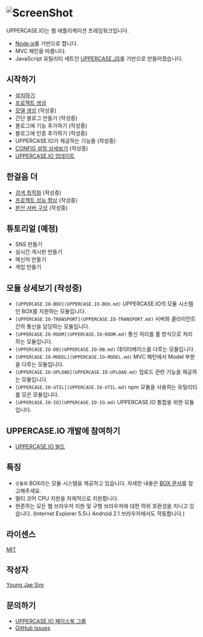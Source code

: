 # ![ScreenShot](https://raw.githubusercontent.com/UPPERCASE-Series/UPPERCASE.IO/master/LOGO.png)
UPPERCASE.IO는 웹 애플리케이션 프레임워크입니다.
* [Node.js](http://nodejs.org)를 기반으로 합니다.
* MVC 패턴을 따릅니다.
* JavaScript 유틸리티 세트인 [UPPERCASE.JS](UPPERCASE.JS.md)를 기반으로 만들어졌습니다.

## 시작하기
* [설치하기](INSTALL.md)
* [프로젝트 생성](CREATE_PROJECT.md)
* [모델 생성](CREATE_MODEL.md) (작성중)
* 간단 블로그 만들기 (작성중)
* 블로그에 기능 추가하기 (작성중)
* 블로그에 인증 추가하기 (작성중)
* UPPERCASE.IO가 제공하는 기능들 (작성중)
* [CONFIG 설정 상세보기](CONFIG.md) (작성중)
* [UPPERCASE.IO 업데이트](UPDATE.md)

## 한걸음 더
* [검색 최적화](SEO.md) (작성중)
* [프로젝트 성능 향상](SPEED_UP.md) (작성중)
* [분산 서버 구성](DISTRIBUTION.md) (작성중)

## 튜토리얼 (예정)
* SNS 만들기
* 실시간 게시판 만들기
* 메신저 만들기
* 게임 만들기

## 모듈 상세보기 (작성중)
* `[UPPERCASE.IO-BOX](UPPERCASE.IO-BOX.md)` UPPERCASE.IO의 모듈 시스템인 BOX를 지원하는 모듈입니다.
* `[UPPERCASE.IO-TRANSPORT](UPPERCASE.IO-TRANSPORT.md)` 서버와 클라이언트간의 통신을 담당하는 모듈입니다.
* `[UPPERCASE.IO-ROOM](UPPERCASE.IO-ROOM.md)` 통신 처리를 룸 방식으로 처리하는 모듈입니다.
* `[UPPERCASE.IO-DB](UPPERCASE.IO-DB.md)` 데이터베이스를 다루는 모듈입니다.
* `[UPPERCASE.IO-MODEL](UPPERCASE.IO-MODEL.md)` MVC 패턴에서 Model 부분을 다루는 모듈입니다.
* `[UPPERCASE.IO-UPLOAD](UPPERCASE.IO-UPLOAD.md)` 업로드 관련 기능을 제공하는 모듈입니다.
* `[UPPERCASE.IO-UTIL](UPPERCASE.IO-UTIL.md)` npm 모듈을 사용하는 유틸리티를 모은 모듈입니다.
* `[UPPERCASE.IO-IO](UPPERCASE.IO-IO.md)` UPPERCASE.IO 통합을 위한 모듈입니다.

## UPPERCASE.IO 개발에 참여하기
* [UPPERCASE.IO 빌드](BUILD.md)

## 특징
* `모듈화` BOX라는 모듈 시스템을 제공하고 있습니다. 자세한 내용은 [BOX 문서](BOX.md)를 참고해주세요.
* 멀티 코어 CPU 지원을 자체적으로 지원합니다.
* 현존하는 모든 웹 브라우저 지원 및 구형 브라우저에 대한 하위 호환성을 지니고 있습니다. (Internet Explorer 5.5나 Android 2.1 브라우저에서도 작동합니다.)

## 라이센스
[MIT](../../LICENSE)

## 작성자
[Young Jae Sim](https://github.com/Hanul)

## 문의하기
* [UPPERCASE.IO 페이스북 그룹](https://www.facebook.com/groups/uppercase/)
* [GitHub Issues](https://github.com//UPPERCASE.IO/issues)
